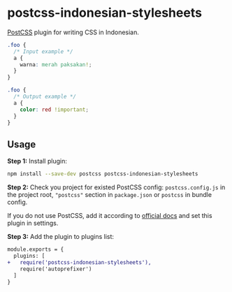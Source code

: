 # postcss-indonesian-stylesheets

[PostCSS] plugin for writing CSS in Indonesian.

[PostCSS]: https://github.com/postcss/postcss

```css
.foo {
  /* Input example */
  a {
    warna: merah paksakan!;
  }
}
```

```css
.foo {
  /* Output example */
  a {
    color: red !important;
  }
}
```

## Usage

**Step 1:** Install plugin:

```sh
npm install --save-dev postcss postcss-indonesian-stylesheets
```

**Step 2:** Check you project for existed PostCSS config: `postcss.config.js`
in the project root, `"postcss"` section in `package.json`
or `postcss` in bundle config.

If you do not use PostCSS, add it according to [official docs]
and set this plugin in settings.

**Step 3:** Add the plugin to plugins list:

```diff
module.exports = {
  plugins: [
+   require('postcss-indonesian-stylesheets'),
    require('autoprefixer')
  ]
}
```

[official docs]: https://github.com/postcss/postcss#usage

